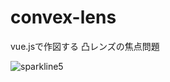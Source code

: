 # convex-lens
vue.jsで作図する 凸レンズの焦点問題

![sparkline5](https://user-images.githubusercontent.com/79369229/110251687-00954700-7fc5-11eb-9157-329b8d324240.gif)

